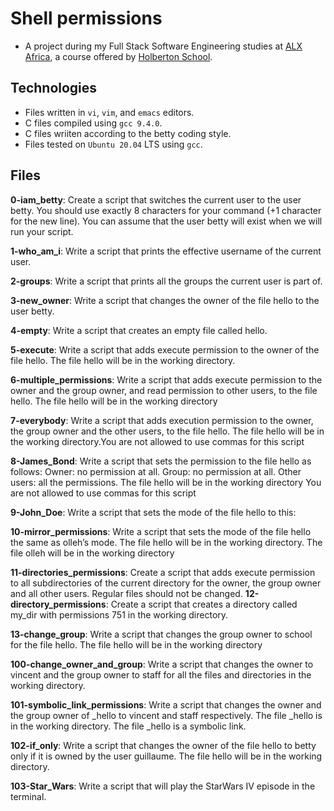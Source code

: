 # Shell permissions

- A project during my Full Stack Software Engineering studies at [ALX Africa](https://www.alxafrica.com/software-engineering-2022/), a course offered by [Holberton School](https://www.holbertonschool.com/). 

## Technologies 

- Files written in ```vi```, ```vim```, and ```emacs``` editors. 
- C files compiled using ```gcc 9.4.0```.
- C files wriiten according to the betty coding style.
- Files tested on ```Ubuntu 20.04``` LTS using ```gcc```.

## Files
**0-iam_betty**: Create a script that switches the current user to the user betty. You should use exactly 8 characters for your command (+1 character for the new line). You can assume that the user betty will exist when we will run your script.

**1-who_am_i**: Write a script that prints the effective username of the current user.

**2-groups**: Write a script that prints all the groups the current user is part of.

**3-new_owner**: Write a script that changes the owner of the file hello to the user betty.

**4-empty**: Write a script that creates an empty file called hello.

**5-execute**: Write a script that adds execute permission to the owner of the file hello. The file hello will be in the working directory.

**6-multiple_permissions**: Write a script that adds execute permission to the owner and the group owner, and read permission to other users, to the file hello. The file hello will be in the working directory

**7-everybody**: Write a script that adds execution permission to the owner, the group owner and the other users, to the file hello. The file hello will be in the working directory.You are not allowed to use commas for this script

**8-James_Bond**: Write a script that sets the permission to the file hello as follows: Owner: no permission at all. Group: no permission at all. Other users: all the permissions. The file hello will be in the working directory You are not allowed to use commas for this script

**9-John_Doe**: Write a script that sets the mode of the file hello to this:

**10-mirror_permissions**: Write a script that sets the mode of the file hello the same as olleh’s mode. The file hello will be in the working directory. The file olleh will be in the working directory

**11-directories_permissions**: Create a script that adds execute permission to all subdirectories of the current directory for the owner, the group owner and all other users. Regular files should not be changed.
**12-directory_permissions**: Create a script that creates a directory called my_dir with permissions 751 in the working directory.

**13-change_group**: Write a script that changes the group owner to school for the file hello. The file hello will be in the working directory

**100-change_owner_and_group**: Write a script that changes the owner to vincent and the group owner to staff for all the files and directories in the working directory.

**101-symbolic_link_permissions**: Write a script that changes the owner and the group owner of _hello to vincent and staff respectively. The file _hello is in the working directory. The file _hello is a symbolic link.

**102-if_only**: Write a script that changes the owner of the file hello to betty only if it is owned by the user guillaume. The file hello will be in the working directory.

**103-Star_Wars**: Write a script that will play the StarWars IV episode in the terminal.
